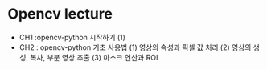 # Opencv lecture
- CH1 :opencv-python 시작하기
 (1)
- CH2 : opencv-python 기초 사용법
 (1) 영상의 속성과 픽셀 값 처리
 (2) 영상의 생성, 복사, 부분 영상 추출
 (3) 마스크 연산과 ROI

